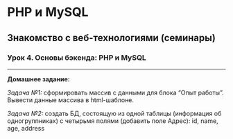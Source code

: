 # PHP и MySQL
## Знакомство с веб-технологиями (семинары)
### Урок 4. Основы бэкенда: PHP и MySQL
***
**Домашнее задание:**

_Задача №1:_ сформировать массив с данными для блока “Опыт работы”. Вывести данные массива в html-шаблоне.

_Задача №2:_ создать БД, состоящую из одной таблицы (информация об одногруппниках) с четырьмя полями (добавить поле Адрес): id, name, age, address
